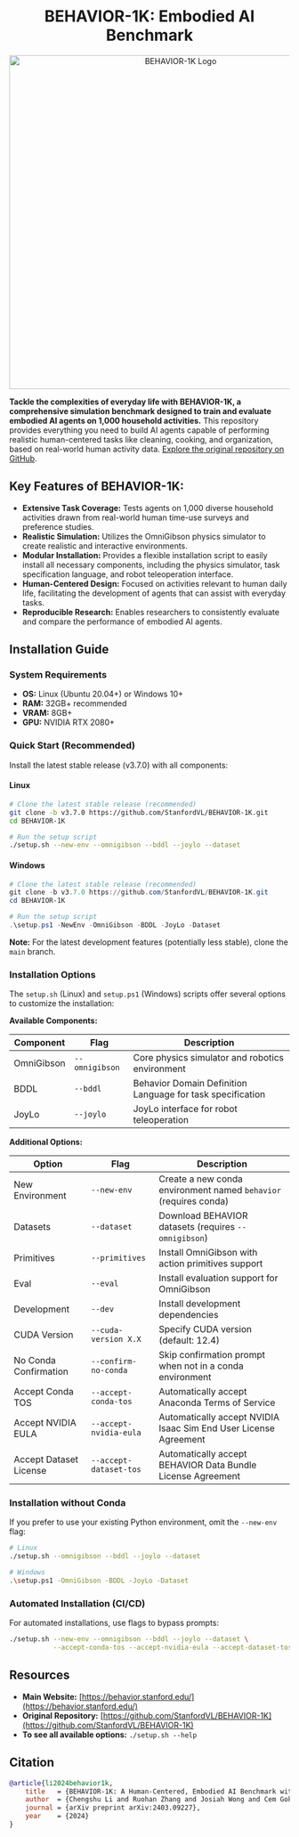 <h1 align="center">BEHAVIOR-1K: Embodied AI Benchmark</h1>

<p align="center">
  <img src="./docs/assets/readme_splash_logo.png" alt="BEHAVIOR-1K Logo" width="600"/>
</p>

**Tackle the complexities of everyday life with BEHAVIOR-1K, a comprehensive simulation benchmark designed to train and evaluate embodied AI agents on 1,000 household activities.**  This repository provides everything you need to build AI agents capable of performing realistic human-centered tasks like cleaning, cooking, and organization, based on real-world human activity data.  [Explore the original repository on GitHub](https://github.com/StanfordVL/BEHAVIOR-1K).

## Key Features of BEHAVIOR-1K:

*   **Extensive Task Coverage:** Tests agents on 1,000 diverse household activities drawn from real-world human time-use surveys and preference studies.
*   **Realistic Simulation:** Utilizes the OmniGibson physics simulator to create realistic and interactive environments.
*   **Modular Installation:**  Provides a flexible installation script to easily install all necessary components, including the physics simulator, task specification language, and robot teleoperation interface.
*   **Human-Centered Design:** Focused on activities relevant to human daily life, facilitating the development of agents that can assist with everyday tasks.
*   **Reproducible Research:** Enables researchers to consistently evaluate and compare the performance of embodied AI agents.

## Installation Guide

### System Requirements

*   **OS:** Linux (Ubuntu 20.04+) or Windows 10+
*   **RAM:** 32GB+ recommended
*   **VRAM:** 8GB+
*   **GPU:** NVIDIA RTX 2080+

### Quick Start (Recommended)

Install the latest stable release (v3.7.0) with all components:

#### Linux

```bash
# Clone the latest stable release (recommended)
git clone -b v3.7.0 https://github.com/StanfordVL/BEHAVIOR-1K.git
cd BEHAVIOR-1K

# Run the setup script
./setup.sh --new-env --omnigibson --bddl --joylo --dataset
```

#### Windows

```powershell
# Clone the latest stable release (recommended)
git clone -b v3.7.0 https://github.com/StanfordVL/BEHAVIOR-1K.git
cd BEHAVIOR-1K

# Run the setup script
.\setup.ps1 -NewEnv -OmniGibson -BDDL -JoyLo -Dataset
```

**Note:** For the latest development features (potentially less stable), clone the `main` branch.

### Installation Options

The `setup.sh` (Linux) and `setup.ps1` (Windows) scripts offer several options to customize the installation:

**Available Components:**

| Component        | Flag           | Description                                         |
| ---------------- | -------------- | --------------------------------------------------- |
| OmniGibson       | `--omnigibson` | Core physics simulator and robotics environment     |
| BDDL             | `--bddl`       | Behavior Domain Definition Language for task specification |
| JoyLo            | `--joylo`      | JoyLo interface for robot teleoperation               |

**Additional Options:**

| Option                      | Flag                       | Description                                                                   |
| --------------------------- | -------------------------- | ----------------------------------------------------------------------------- |
| New Environment             | `--new-env`                | Create a new conda environment named `behavior` (requires conda)              |
| Datasets                    | `--dataset`                | Download BEHAVIOR datasets (requires `--omnigibson`)                           |
| Primitives                  | `--primitives`             | Install OmniGibson with action primitives support                             |
| Eval                        | `--eval`                   | Install evaluation support for OmniGibson                                     |
| Development                 | `--dev`                    | Install development dependencies                                                |
| CUDA Version                | `--cuda-version X.X`       | Specify CUDA version (default: 12.4)                                          |
| No Conda Confirmation       | `--confirm-no-conda`       | Skip confirmation prompt when not in a conda environment                       |
| Accept Conda TOS            | `--accept-conda-tos`       | Automatically accept Anaconda Terms of Service                                 |
| Accept NVIDIA EULA          | `--accept-nvidia-eula`     | Automatically accept NVIDIA Isaac Sim End User License Agreement               |
| Accept Dataset License      | `--accept-dataset-tos`     | Automatically accept BEHAVIOR Data Bundle License Agreement                     |

### Installation without Conda

If you prefer to use your existing Python environment, omit the `--new-env` flag:

```bash
# Linux
./setup.sh --omnigibson --bddl --joylo --dataset

# Windows
.\setup.ps1 -OmniGibson -BDDL -JoyLo -Dataset
```

### Automated Installation (CI/CD)

For automated installations, use flags to bypass prompts:

```bash
./setup.sh --new-env --omnigibson --bddl --joylo --dataset \
           --accept-conda-tos --accept-nvidia-eula --accept-dataset-tos
```

## Resources

*   **Main Website:** [https://behavior.stanford.edu/](https://behavior.stanford.edu/)
*   **Original Repository:** [https://github.com/StanfordVL/BEHAVIOR-1K](https://github.com/StanfordVL/BEHAVIOR-1K)
*   **To see all available options:** `./setup.sh --help`

## Citation

```bibtex
@article{li2024behavior1k,
    title   = {BEHAVIOR-1K: A Human-Centered, Embodied AI Benchmark with 1,000 Everyday Activities and Realistic Simulation},
    author  = {Chengshu Li and Ruohan Zhang and Josiah Wong and Cem Gokmen and Sanjana Srivastava and Roberto Martín-Martín and Chen Wang and Gabrael Levine and Wensi Ai and Benjamin Martinez and Hang Yin and Michael Lingelbach and Minjune Hwang and Ayano Hiranaka and Sujay Garlanka and Arman Aydin and Sharon Lee and Jiankai Sun and Mona Anvari and Manasi Sharma and Dhruva Bansal and Samuel Hunter and Kyu-Young Kim and Alan Lou and Caleb R Matthews and Ivan Villa-Renteria and Jerry Huayang Tang and Claire Tang and Fei Xia and Yunzhu Li and Silvio Savarese and Hyowon Gweon and C. Karen Liu and Jiajun Wu and Li Fei-Fei},
    journal = {arXiv preprint arXiv:2403.09227},
    year    = {2024}
}
```